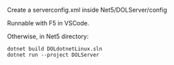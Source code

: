 Create a serverconfig.xml inside Net5/DOLServer/config

Runnable with F5 in VSCode.

Otherwise, in Net5 directory:

```
dotnet build DOLdotnetLinux.sln
dotnet run --project DOLServer
```